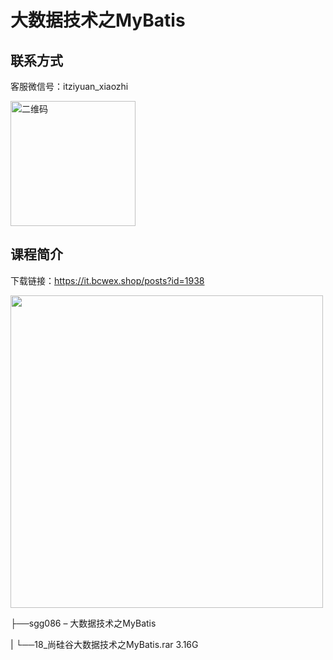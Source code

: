 # 大数据技术之MyBatis

## 联系方式

客服微信号：itziyuan_xiaozhi

<img src="https://ziyuanyun.oss-cn-guangzhou.aliyuncs.com/common/20240614073449/666b82192834a.jpg" width="200" height="200" alt="二维码">

## 课程简介

下载链接：https://it.bcwex.shop/posts?id=1938

<img src="https://ziyuanyun.oss-cn-guangzhou.aliyuncs.com/yun/20240515183609/664490199a8a3.jpg" width="500" alt="">

  ├──sgg086 &#8211; 大数据技术之MyBatis

 | └──18_尚硅谷大数据技术之MyBatis.rar 3.16G

  
